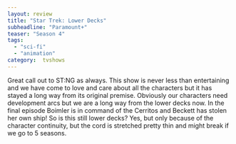 ```yaml
---
layout: review
title: "Star Trek: Lower Decks"
subheadline: "Paramount+"
teaser: "Season 4"
tags:
  - "sci-fi"
  - "animation"
category:  tvshows
---
```


Great call out to ST:NG as always. This show is never less than entertaining and we have come to love and 
care about all the characters but it has stayed a long way from its original premise. Obviously our
characters need development arcs but we are a long way from the lower decks now. In the final episode Boimler 
is in command of the Cerritos and Beckett has stolen her own ship! So is this still lower decks? 
Yes, but only because of the character continuity, but the cord is stretched pretty thin and might break 
if we go to 5 seasons.